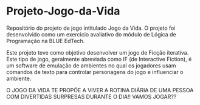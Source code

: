# Projeto-Jogo-da-Vida

Repositório do projeto de jogo intitulado Jogo da Vida. O projeto foi desenvolvido como um exercicio avaliativo do módulo de Lógica de Programação na BLUE EdTech.

Este projeto teve como objetivo desenvolver um jogo de Ficção iterativa. Este tipo de jogo, geralmente abreviada como IF (de Interactive Fiction), é um software de emulação de ambientes no qual os jogadores usam comandos de texto para controlar personagens do jogo e influenciar o ambiente.

O JOGO DA VIDA TE PROPÕE A VIVER A ROTINA DIÁRIA DE UMA PESSOA COM DIVERTIDAS SURPRESAS DURANTE O DIA!! VAMOS JOGAR??




